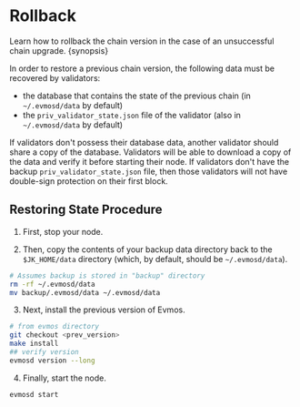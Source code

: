 <!--
order: 6
-->

# Rollback

Learn how to rollback the chain version in the case of an unsuccessful chain upgrade. {synopsis}

In order to restore a previous chain version, the following data must be recovered by validators:

- the database that contains the state of the previous chain (in `~/.evmosd/data` by default)
- the `priv_validator_state.json` file of the validator (also in `~/.evmosd/data` by default)

If validators don't possess their database data, another validator should share a copy of the database. Validators will be able to download a copy of the data and verify it before starting their node. If validators don't have the backup `priv_validator_state.json` file, then those validators will not have double-sign protection on their first block.

## Restoring State Procedure

1. First, stop your node.

2. Then, copy the contents of your backup data directory back to the `$JK_HOME/data` directory (which, by default, should be `~/.evmosd/data`).

```bash
# Assumes backup is stored in "backup" directory
rm -rf ~/.evmosd/data
mv backup/.evmosd/data ~/.evmosd/data
```

3. Next, install the previous version of Evmos.

```bash
# from evmos directory
git checkout <prev_version>
make install
## verify version
evmosd version --long
```

4. Finally, start the node.

```bash
evmosd start
```
